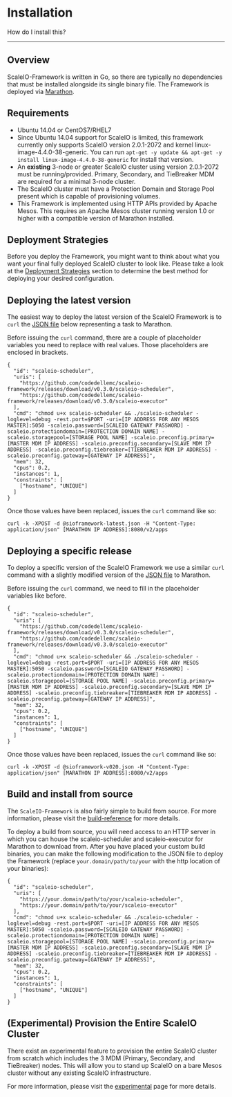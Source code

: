 # Installation

How do I install this?

---

## Overview
ScaleIO-Framework is written in Go, so there are typically no dependencies that
must be installed alongside its single binary file. The Framework is deployed
via [Marathon](https://mesosphere.github.io/marathon/).

## Requirements
- Ubuntu 14.04 or CentOS7/RHEL7
- Since Ubuntu 14.04 support for ScaleIO is limited, this framework currently only supports ScaleIO version 2.0.1-2072 and kernel linux-image-4.4.0-38-generic. You can run `apt-get -y update && apt-get -y install linux-image-4.4.0-38-generic` for install that version.
- An **existing** 3-node or greater ScaleIO cluster using version 2.0.1-2072 must be running/provided. Primary, Secondary, and TieBreaker MDM are required for a minimal 3-node cluster.
- The ScaleIO cluster must have a Protection Domain and Storage Pool present which is capable of provisioning volumes.
- This Framework is implemented using HTTP APIs provided by Apache Mesos. This requires an Apache Mesos cluster running version 1.0 or higher with a compatible version of Marathon installed.

## Deployment Strategies
Before you deploy the Framework, you might want to think about what you want your
final fully deployed ScaleIO cluster to look like. Please take a look at the
[Deployment Strategies](/user-guide/deployment-strategies.md) section to
determine the best method for deploying your desired configuration.

## Deploying the latest version

The easiest way to deploy the latest version of the ScaleIO Framework is to
`curl` the [JSON file](sioframework-latest.json) below representing a task to
Marathon.

Before issuing the `curl` command, there are a couple of placeholder variables
you need to replace with real values. Those placeholders are enclosed in brackets.

```
{
  "id": "scaleio-scheduler",
  "uris": [
    "https://github.com/codedellemc/scaleio-framework/releases/download/v0.3.0/scaleio-scheduler",
    "https://github.com/codedellemc/scaleio-framework/releases/download/v0.3.0/scaleio-executor"
  ],
  "cmd": "chmod u+x scaleio-scheduler && ./scaleio-scheduler -loglevel=debug -rest.port=$PORT -uri=[IP ADDRESS FOR ANY MESOS MASTER]:5050 -scaleio.password=[SCALEIO GATEWAY PASSWORD] -scaleio.protectiondomain=[PROTECTION DOMAIN NAME] -scaleio.storagepool=[STORAGE POOL NAME] -scaleio.preconfig.primary=[MASTER MDM IP ADDRESS] -scaleio.preconfig.secondary=[SLAVE MDM IP ADDRESS] -scaleio.preconfig.tiebreaker=[TIEBREAKER MDM IP ADDRESS] -scaleio.preconfig.gateway=[GATEWAY IP ADDRESS]",
  "mem": 32,
  "cpus": 0.2,
  "instances": 1,
  "constraints": [
    ["hostname", "UNIQUE"]
  ]
}
```

Once those values have been replaced, issues the `curl` command like so:
```
curl -k -XPOST -d @sioframework-latest.json -H "Content-Type: application/json" [MARATHON IP ADDRESS]:8080/v2/apps
```

## Deploying a specific release

To deploy a specific version of the ScaleIO Framework we use a similar
`curl` command with a slightly modified version of the [JSON file](sioframework-v020.json)
to Marathon.

Before issuing the `curl` command, we need to fill in the placeholder variables
like before.

```
{
  "id": "scaleio-scheduler",
  "uris": [
    "https://github.com/codedellemc/scaleio-framework/releases/download/v0.3.0/scaleio-scheduler",
    "https://github.com/codedellemc/scaleio-framework/releases/download/v0.3.0/scaleio-executor"
  ],
  "cmd": "chmod u+x scaleio-scheduler && ./scaleio-scheduler -loglevel=debug -rest.port=$PORT -uri=[IP ADDRESS FOR ANY MESOS MASTER]:5050 -scaleio.password=[SCALEIO GATEWAY PASSWORD] -scaleio.protectiondomain=[PROTECTION DOMAIN NAME] -scaleio.storagepool=[STORAGE POOL NAME] -scaleio.preconfig.primary=[MASTER MDM IP ADDRESS] -scaleio.preconfig.secondary=[SLAVE MDM IP ADDRESS] -scaleio.preconfig.tiebreaker=[TIEBREAKER MDM IP ADDRESS] -scaleio.preconfig.gateway=[GATEWAY IP ADDRESS]",
  "mem": 32,
  "cpus": 0.2,
  "instances": 1,
  "constraints": [
    ["hostname", "UNIQUE"]
  ]
}
```

Once those values have been replaced, issues the `curl` command like so:
```
curl -k -XPOST -d @sioframework-v020.json -H "Content-Type: application/json" [MARATHON IP ADDRESS]:8080/v2/apps
```

## Build and install from source

The `ScaleIO-Framework` is also fairly simple to build from source. For more
information, please visit the [build-reference](/developer-guide/build-reference.md)
for more details.

To deploy a build from source, you will need access to an HTTP server in which
you can house the scaleio-scheduler and scaleio-executor for Marathon to download
from. After you have placed your custom build binaries, you can make the following
modification to the JSON file to deploy the Framework (replace `your.domain/path/to/your`
with the http location of your binaries):

```
{
  "id": "scaleio-scheduler",
  "uris": [
    "https://your.domain/path/to/your/scaleio-scheduler",
    "https://your.domain/path/to/your/scaleio-executor"
  ],
  "cmd": "chmod u+x scaleio-scheduler && ./scaleio-scheduler -loglevel=debug -rest.port=$PORT -uri=[IP ADDRESS FOR ANY MESOS MASTER]:5050 -scaleio.password=[SCALEIO GATEWAY PASSWORD] -scaleio.protectiondomain=[PROTECTION DOMAIN NAME] -scaleio.storagepool=[STORAGE POOL NAME] -scaleio.preconfig.primary=[MASTER MDM IP ADDRESS] -scaleio.preconfig.secondary=[SLAVE MDM IP ADDRESS] -scaleio.preconfig.tiebreaker=[TIEBREAKER MDM IP ADDRESS] -scaleio.preconfig.gateway=[GATEWAY IP ADDRESS]",
  "mem": 32,
  "cpus": 0.2,
  "instances": 1,
  "constraints": [
    ["hostname", "UNIQUE"]
  ]
}
```

## (Experimental) Provision the Entire ScaleIO Cluster

There exist an experimental feature to provision the entire ScaleIO cluster from
scratch which includes the 3 MDM (Primary, Secondary, and TieBreaker) nodes. This
will allow you to stand up ScaleIO on a bare Mesos cluster without any existing
ScaleIO infrastructure.

For more information, please visit the [experimental](/user-guide/experimental.md)
page for more details.
